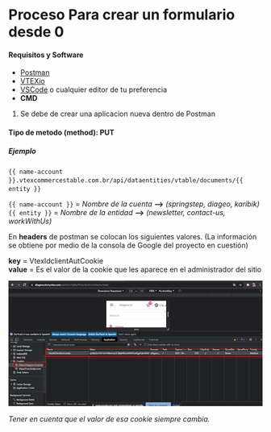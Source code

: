 # Proceso Para crear un formulario desde 0

#### Requisitos y Software

- [Postman](https://www.postman.com/downloads/?utm_source=postman-home)
- [VTEXio](https://developers.vtex.com/vtex-developer-docs/docs/welcome)
- [VSCode](https://code.visualstudio.com/) o cualquier editor de tu preferencia
- **CMD**

1. Se debe de crear una aplicacion nueva dentro de Postman

#### Tipo de metodo (method): PUT

##### Ejemplo

`{{ name-account }}.vtexcommercestable.com.br/api/dataentities/vtable/documents/{{ entity }}`

`{{ name-account }}`  = _Nombre de la cuenta_ **-->** *(springstep, diageo, karibik)* <br />
`{{ entity }}`        = _Nombre de la entidad_ **-->** *(newsletter, contact-us, workWithUs)*

En **headers** de postman se colocan los siguientes valores. (La información se obtiene por medio de la consola de Google del proyecto en cuestión)

**key**   = VtexIdclientAutCookie <br />
**value** = Es el valor de la cookie que les aparece en el administrador del sitio

![](https://github.com/DavidTorresBrandlive/more-docs/blob/master/assets/console-api.png?raw=true)

*Tener en cuenta que el valor de esa cookie siempre cambia.*
